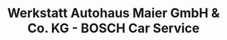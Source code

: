 ---
title: "Werkstatt Autohaus Maier GmbH & Co. KG - BOSCH Car Service"
url: /luedenscheid/werkstatt-autohaus-maier-gmbh-und-co-kg-bosch-car-service/
shop: Autowerkstatt
---